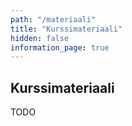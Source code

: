 ```yaml
---
path: "/materiaali"
title: "Kurssimateriaali"
hidden: false
information_page: true
---
```


## Kurssimateriaali

TODO

